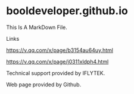 # booldeveloper.github.io
This Is A MarkDown File.  

Links  

https://v.qq.com/x/page/b3154au64uy.html  

https://v.qq.com/x/page/j0311xldph4.html  
 

Technical support provided by IFLYTEK.  

Web page provided by Github.  

